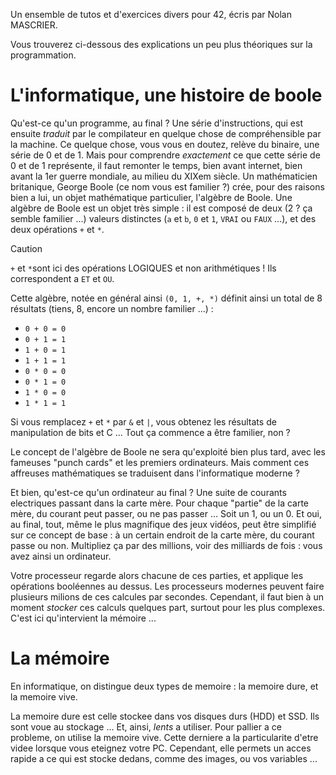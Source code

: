 Un ensemble de tutos et d'exercices divers pour 42, écris par Nolan MASCRIER.

Vous trouverez ci-dessous des explications un peu plus théoriques sur la programmation.
# L'informatique, une histoire de boole
Qu'est-ce qu'un programme, au final ? Une série d'instructions, qui est ensuite _traduit_ par le compilateur en quelque chose de compréhensible par la machine. Ce quelque chose, vous vous en doutez, relève du binaire, une série de 0 et de 1. 
Mais pour comprendre _exactement_ ce que cette série de 0 et de 1 représente, il faut remonter le temps, bien avant internet, bien avant la 1er guerre mondiale, au milieu du XIXem siècle. Un mathématicien britanique, George Boole (ce nom vous est familier ?) crée, pour des raisons bien a lui, un objet mathématique particulier, l'algèbre de Boole. Une algèbre de Boole est un objet très simple : il est composé de deux (2 ? ça semble familier ...) valeurs distinctes (`a` et `b`, `0` et `1`, `VRAI` ou `FAUX` ...), et des deux opérations `+` et `*`.

> [!CAUTION]
> `+` et `*`sont ici des opérations LOGIQUES et non arithmétiques ! Ils correspondent a `ET` et `OU`.

Cette algèbre, notée en général ainsi `(0, 1, +, *)` définit ainsi un total de 8 résultats (tiens, 8, encore un nombre familier ...) :
* `0 + 0 = 0`
* `0 + 1 = 1`
* `1 + 0 = 1`
* `1 + 1 = 1`
* `0 * 0 = 0`
* `0 * 1 = 0`
* `1 * 0 = 0`
* `1 * 1 = 1`

Si vous remplacez `+` et `*` par `&` et `|`, vous obtenez les résultats de manipulation de bits et C ... Tout ça commence a être familier, non ?

Le concept de l'algèbre de Boole ne sera qu'exploité bien plus tard, avec les fameuses "punch cards" et les premiers ordinateurs. Mais comment ces affreuses mathématiques se traduisent dans l'informatique moderne ?

Et bien, qu'est-ce qu'un ordinateur au final ? Une suite de courants electriques passant dans la carte mère. Pour chaque "partie" de la carte mère, du courant peut passer, ou ne pas passer ... Soit un 1, ou un 0. Et oui, au final, tout, même le plus magnifique des jeux vidéos, peut être simplifié sur ce concept de base : à un certain endroit de la carte mère, du courant passe ou non. Multipliez ça par des millions, voir des milliards de fois : vous avez ainsi un ordinateur. 

Votre processeur regarde alors chacune de ces parties, et applique les opérations booléennes au dessus. Les processeurs modernes peuvent faire plusieurs milions de ces calcules par secondes. Cependant, il faut bien à un moment _stocker_ ces calculs quelques part, surtout pour les plus complexes. C'est ici qu'intervient la mémoire ...

# La mémoire

En informatique, on distingue deux types de memoire : la memoire dure, et la memoire vive.

La memoire dure est celle stockee dans vos disques durs (HDD) et SSD. Ils sont voue au stockage ... Et, ainsi, _lents_ a utiliser. Pour pallier a ce probleme, on utilise la memoire vive. Cette derniere a la particularite d'etre videe lorsque vous eteignez votre PC. Cependant, elle permets un acces rapide a ce qui est stocke dedans, comme des images, ou vos variables ...
